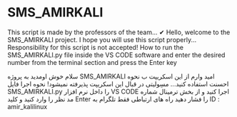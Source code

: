 # SMS_AMIRKALI
This script is made by the professors of the team... ✔
Hello, welcome to the SMS_AMIRKALI project. I hope you will use this script properly...
Responsibility for this script is not accepted!
How to run the SMS_AMIRKALI.py ​​file inside the VS CODE software and enter the desired number from the terminal section and press the Enter key

سلام خوش اومدید به پروژه SMS_AMIRKALI امید وارم از این اسکریپت ب نحوه احسنت استفاده کنید...
مسِولیتی در قبال این اسکریپت پذیرفته نمیشود!
نحوه اجرا فایل SMS_AMIRKALI.py را داخل نرم افزار VS CODE اجرا کنید و از بخش ترمینال شماره مد نظر را وارد کنید و کلید Enter را فشار دهید
راه های ارتباطی فقط تلگرام به ID : amir_kalilinux
